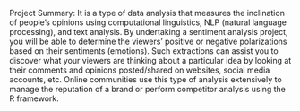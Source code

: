 Project Summary: It is a type of data analysis that measures the inclination of people’s opinions using computational linguistics, NLP (natural language processing), and text analysis. By undertaking a sentiment analysis project, you will be able to determine the viewers’ positive or negative polarizations based on their sentiments (emotions). Such extractions can assist you to discover what your viewers are thinking about a particular idea by looking at their comments and opinions posted/shared on websites, social media accounts, etc. Online communities use this type of analysis extensively to manage the reputation of a brand or perform competitor analysis using the R framework.
